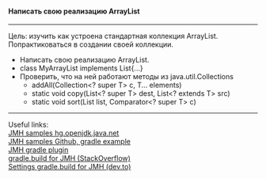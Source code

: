 #### Написать свою реализацию ArrayList

---
Цель: изучить как устроена стандартная коллекция ArrayList. Попрактиковаться в создании своей коллекции.

- Написать свою реализацию ArrayList.
- class MyArrayList<T> implements List<T>{...}
- Проверить, что на ней работают методы из java.util.Collections
  - addAll(Collection<? super T> c, T... elements)
  - static <T> void	copy(List<? super T> dest, List<? extends T> src)
  - static <T> void	sort(List<T> list, Comparator<? super T> c)
---

Useful links:
<br/>
[JMH samples hg.openjdk.java.net](https://hg.openjdk.java.net/code-tools/jmh/file/tip/jmh-samples/src/main/java/org/openjdk/jmh/samples/)
<br/>
[JMH samples Github, gradle example](https://github.com/melix/jmh-gradle-example)
<br/>
[JMH gradle plugin](https://github.com/melix/jmh-gradle-plugin/tree/master#using-jmh-gradle-plugin-with-shadow-plugin)
<br/>
[gradle.build for JMH (StackOverflow)](https://stackoverflow.com/questions/20443997/how-to-use-jmh-with-gradle)
<br/>
[Settings gradle.build for JMH (dev.to)](https://dev.to/o_a_e/jmh-with-gradle--from-easy-to-simple-52ec)